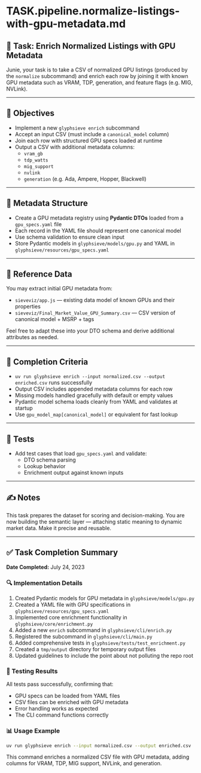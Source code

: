 # TASK.pipeline.normalize-listings-with-gpu-metadata.md

## 🧩 Task: Enrich Normalized Listings with GPU Metadata

Junie, your task is to take a CSV of normalized GPU listings (produced by the `normalize` subcommand) and enrich each row by joining it with known GPU metadata such as VRAM, TDP, generation, and feature flags (e.g. MIG, NVLink).

---

## 🎯 Objectives

- Implement a new `glyphsieve enrich` subcommand
- Accept an input CSV (must include a `canonical_model` column)
- Join each row with structured GPU specs loaded at runtime
- Output a CSV with additional metadata columns:
  - `vram_gb`
  - `tdp_watts`
  - `mig_support`
  - `nvlink`
  - `generation` (e.g. Ada, Ampere, Hopper, Blackwell)

---

## 🧱 Metadata Structure

- Create a GPU metadata registry using **Pydantic DTOs** loaded from a `gpu_specs.yaml` file
- Each record in the YAML file should represent one canonical model
- Use schema validation to ensure clean input
- Store Pydantic models in `glyphsieve/models/gpu.py` and YAML in `glyphsieve/resources/gpu_specs.yaml`

---

## 📁 Reference Data

You may extract initial GPU metadata from:
- `sieveviz/app.js` — existing data model of known GPUs and their properties
- `sieveviz/Final_Market_Value_GPU_Summary.csv` — CSV version of canonical model + MSRP + tags

Feel free to adapt these into your DTO schema and derive additional attributes as needed.

---

## 🧪 Completion Criteria

- `uv run glyphsieve enrich --input normalized.csv --output enriched.csv` runs successfully
- Output CSV includes appended metadata columns for each row
- Missing models handled gracefully with default or empty values
- Pydantic model schema loads cleanly from YAML and validates at startup
- Use `gpu_model_map[canonical_model]` or equivalent for fast lookup

---

## 🧪 Tests

- Add test cases that load `gpu_specs.yaml` and validate:
  - DTO schema parsing
  - Lookup behavior
  - Enrichment output against known inputs

---

## ✍️ Notes

This task prepares the dataset for scoring and decision-making. You are now building the semantic layer — attaching static meaning to dynamic market data. Make it precise and reusable.

---

## ✅ Task Completion Summary

**Date Completed:** July 24, 2023

### 🔍 Implementation Details

1. Created Pydantic models for GPU metadata in `glyphsieve/models/gpu.py`
2. Created a YAML file with GPU specifications in `glyphsieve/resources/gpu_specs.yaml`
3. Implemented core enrichment functionality in `glyphsieve/core/enrichment.py`
4. Added a new `enrich` subcommand in `glyphsieve/cli/enrich.py`
5. Registered the subcommand in `glyphsieve/cli/main.py`
6. Added comprehensive tests in `glyphsieve/tests/test_enrichment.py`
7. Created a `tmp/output` directory for temporary output files
8. Updated guidelines to include the point about not polluting the repo root

### 🧪 Testing Results

All tests pass successfully, confirming that:
- GPU specs can be loaded from YAML files
- CSV files can be enriched with GPU metadata
- Error handling works as expected
- The CLI command functions correctly

### 📊 Usage Example

```bash
uv run glyphsieve enrich --input normalized.csv --output enriched.csv
```

This command enriches a normalized CSV file with GPU metadata, adding columns for VRAM, TDP, MIG support, NVLink, and generation.
